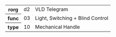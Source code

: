 <table>
    <tr>
      <th>rorg</th>
      <td>d2</td>
      <td>VLD Telegram</td>
    </tr>
    <tr>
      <th>func</th>
      <td>03</td>
      <td>Light, Switching + Blind Control</td>
    </tr>
    <tr>
      <th>type</th>
      <td>10</td>
      <td>Mechanical Handle</td>
    </tr>
  </table>